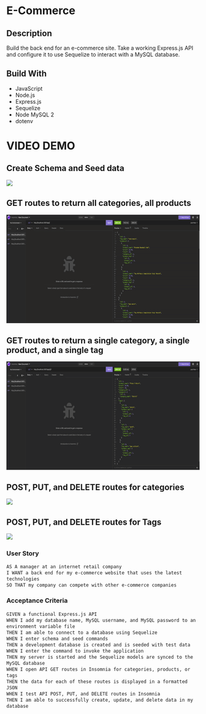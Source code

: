 # E-Commerce

## Description
Build the back end for an e-commerce site. Take a working Express.js API and configure it to use Sequelize to interact with a MySQL database.

## Build With
* JavaScript
* Node.js
* Express.js
* Sequelize
* Node MySQL 2
* dotenv

# VIDEO DEMO

## Create Schema and Seed data
![](screenshot/1.gif)
## GET routes to return all categories, all products
![](screenshot/2.gif)
## GET routes to return a single category, a single product, and a single tag
![](screenshot/3.gif)
## POST, PUT, and DELETE routes for categories
![](screenshot/4.gif)
## POST, PUT, and DELETE routes for Tags
![](screenshot/5.gif)

### User Story

```text
AS A manager at an internet retail company
I WANT a back end for my e-commerce website that uses the latest technologies
SO THAT my company can compete with other e-commerce companies
```

### Acceptance Criteria

```text
GIVEN a functional Express.js API
WHEN I add my database name, MySQL username, and MySQL password to an environment variable file
THEN I am able to connect to a database using Sequelize
WHEN I enter schema and seed commands
THEN a development database is created and is seeded with test data
WHEN I enter the command to invoke the application
THEN my server is started and the Sequelize models are synced to the MySQL database
WHEN I open API GET routes in Insomnia for categories, products, or tags
THEN the data for each of these routes is displayed in a formatted JSON
WHEN I test API POST, PUT, and DELETE routes in Insomnia
THEN I am able to successfully create, update, and delete data in my database
```